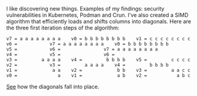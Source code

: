 I like discovering new things. Examples of my findings: security vulnerabilities in Kubernetes, Podman and Crun.
I've also created a SIMD algorithm that efficiently loads and shifts columns into diagonals. Here are the three first iteration steps of the algorithm:

```
v7 = a a a a a a a a    v0 = b b b b b b b b    v1 = c c c c c c c c
v6 =			v7 = a a a a a a a a	v0 = b b b b b b b b
v5 =			v6 =		    	v7 = a a a a a a a a
v4 =			v5 =		    	v6 =		    
v3 =         a a a a	v4 =         b b b b	v5 =         c c c c
v2 =			v3 =         a a a a	v4 =         b b b b
v1 =             a a	v2 =             b b	v3 =         a a c c
v0 =               a	v1 =             a b	v2 =           a b c
```
[See](https://github.com/eriksjolund/diagonalsw#implementation-detail-loading-score-values-into-a-diagonal-vector) how the diagonals fall into place.
